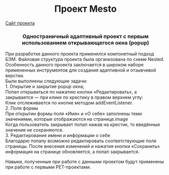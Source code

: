 
<h1 align="center">Проект Mesto</h1>
<a href="https://muesliestein.github.io/mesto-project-ff/" align="center"> Сайт проекта</a>
<h3 align="center">Одностраничный адаптивный проект с первым использованием открывающегося окна (popup)</h3>
<p>При разработке данного проекта применялся компонетный подход БЭМ. Файловая структура проекта была организована по схеме Nested. Особенность данного проекта заключается в широком наборе примененных инструментов для создания адаптивной и отзывчивой верстки.
<br>Были выполнены следующие задачи:
<br>1. Открытие и закрытие popup окна;
<br>Попап открываться по нажатию кнопки «Редактировать», а закрывается — при клике по крестику в правом верхнем углу:
<br>Клик отслеживается по кнопке методом addEventListener.
<br>2. Поля формы
<br>При открытии формы поля «Имя» и «О себе» заполнены теми значениями, которые отображаются на странице.image
<br>Когда пользователь закрывает попап нажав на крестик, то введённые значения не сохраняются.
<br>3. Редактирование имени и информации о себе
<br>Благодарю попапу возможно редактировать соответствующие поля страницы. После внесения изменений и нажатия кнопки «Сохранить» информация на странице обновляется, а попап закрывается.
<br>
<p>Навыки, полученные при работе с данными проектом будут применены при работе с первыми PET-проектами.</p>